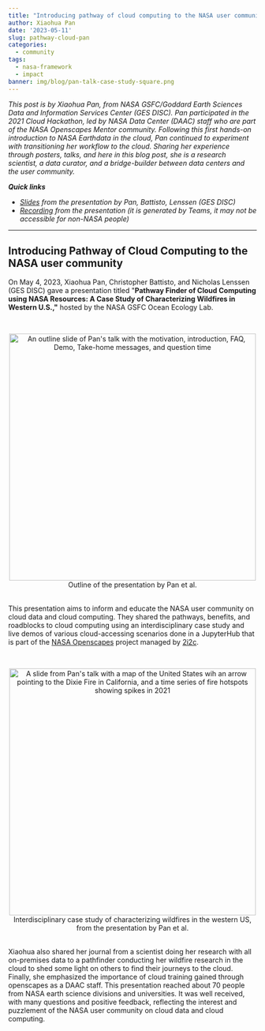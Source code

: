 ```yaml
---
title: "Introducing pathway of cloud computing to the NASA user community"
author: Xiaohua Pan
date: '2023-05-11'
slug: pathway-cloud-pan
categories:
  - community
tags:
  - nasa-framework
  - impact
banner: img/blog/pan-talk-case-study-square.png
---
```


*This post is by Xiaohua Pan, from NASA GSFC/Goddard Earth Sciences Data and Information Services Center (GES DISC). Pan participated in the 2021 Cloud Hackathon, led by NASA Data Center (DAAC) staff who are part of the NASA Openscapes Mentor community. Following this first hands-on introduction to NASA Earthdata in the cloud, Pan continued to experiment with transitioning her workflow to the cloud. Sharing her experience through posters, talks, and here in this blog post, she is a research scientist, a data curator, and a bridge-builder between data centers and the user community.*

***Quick links***

- *[Slides](https://drive.google.com/file/d/1K3YVU1K8Rnjx6oE2Yt3gZjAwSENbwZ8Y/view?usp=sharing) from the presentation by Pan, Battisto, Lenssen (GES DISC)*
- *[Recording](https://gcc02.safelinks.protection.outlook.com/?url=https%3A%2F%2Fnasa-my.sharepoint.com%2F%3Av%3A%2Fg%2Fpersonal%2Fmgao1_ndc_nasa_gov%2FEX7FSlbey3FAruVk-hifGDkBTABqGFt5aVONM48G_nUK3Q&data=05%7C01%7Cxiaohua.pan%40nasa.gov%7C3be7ec5d813a4f302fce08db4cce9a4e%7C7005d45845be48ae8140d43da96dd17b%7C0%7C0%7C638188222446501224%7CUnknown%7CTWFpbGZsb3d8eyJWIjoiMC4wLjAwMDAiLCJQIjoiV2luMzIiLCJBTiI6Ik1haWwiLCJXVCI6Mn0%3D%7C3000%7C%7C%7C&sdata=0%2FH9BgYMCjmRM%2BODdmgByhUnTwJQnPOnD7i0QCVVGyk%3D&reserved=0) from the presentation (it is generated by Teams, it may not be accessible for non-NASA people)*



------------------------------------------------------------------------

## Introducing Pathway of Cloud Computing to the NASA user community

On May 4, 2023, Xiaohua Pan, Christopher Battisto, and Nicholas Lenssen (GES DISC) gave a presentation titled "**Pathway Finder of Cloud Computing using NASA Resources: A Case Study of Characterizing Wildfires in Western U.S.,"** hosted by the NASA GSFC Ocean Ecology Lab. 

<br> <center><a><img src="/img/blog/pan-talk-outline.png" width="500px" alt="An outline slide of Pan's talk with the motivation, introduction, FAQ, Demo, Take-home messages, and question time"></a><figcaption>Outline of the presentation by Pan et al.</figcaption> </center> <br>

This presentation aims to inform and educate the NASA user community on cloud data and cloud computing. They shared the pathways, benefits, and roadblocks to cloud computing using an interdisciplinary case study and live demos of various cloud-accessing scenarios done in a JupyterHub that is part of the [NASA Openscapes](https://nasa-openscapes.github.io) project managed by [2i2c](http://2i2c.org/). 

<br> <center><a><img src="/img/blog/pan-talk-case-study.png" width="500px" alt="A slide from Pan's talk with a map of the United States wih an arrow pointing to the Dixie Fire in California, and a time series of fire hotspots showing spikes in 2021"></a><figcaption>Interdisciplinary case study of characterizing wildfires in the western US, from the presentation by Pan et al.</figcaption> </center> <br>

Xiaohua also shared her journal from a scientist doing her research with all on-premises data to a pathfinder conducting her wildfire research in the cloud to shed some light on others to find their journeys to the cloud. Finally, she emphasized the importance of cloud training gained through openscapes as a DAAC staff. This presentation reached about 70 people from NASA earth science divisions and universities. It was well received, with many questions and positive feedback, reflecting the interest and puzzlement of the NASA user community on cloud data and cloud computing.

<br>
